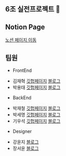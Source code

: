 ## 6조 실전프로젝트 👋

## Notion Page
[노션 페이지 이동](https://www.notion.so/t-1/99-6-D-1-7426a2b192554898b6c41d2e193b2023)

## 팀원 
- FrontEnd
* 김재혁 [깃헙페이지](https://github.com/pol-dev-shinroo) [블로그](https://junehan-dev.github.io/)
* 박용태 [깃헙페이지]() [블로그]()

- BackEnd
* 박재철 [깃헙페이지](https://github.com/reload1bronze) [블로그]()
* 박세명 [깃헙페이지](https://github.com/diasm3) [블로그](https://diasm3.github.io)
* 기우석 [깃헙페이지](https://github.com/moto4321) [블로그](https://woooseogi.tistory.com/)

- Designer
* 강윤지 [블로그]()
* 장서윤 [블로그]()
